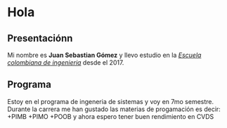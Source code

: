 # Hola 
   ## Presentaciónn
Mi nombre es **Juan Sebastian Gómez** y llevo estudio en la [*Escuela colombiana de ingenieria*][1] desde el 2017.
   ## Programa
Estoy en el programa de ingeneria de sistemas y voy en 7mo semestre. Durante la carrera me han gustado las materias de progamación es decir:\
+PIMB
+PIMO
+POOB
y ahora espero tener buen rendimiento en CVDS
   

[1]:https://www.escuelaing.edu.co/es/